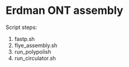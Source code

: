 # Erdman ONT assembly
Script steps:
1) fastp.sh
2) flye_assembly.sh
3) run_polypolish
4) run_circulator.sh
